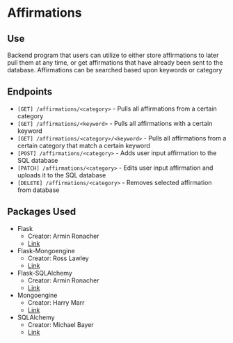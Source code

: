 # Affirmations
## Use
Backend program that users can utilize to either store affirmations to later pull them at any time, or get affirmations that have already been sent to the database. Affirmations can be searched based upon keywords or category

## Endpoints
- `[GET] /affirmations/<category>` - Pulls all affirmations from a certain category
- `[GET] /affirmations/<keyword>` - Pulls all affirmations with a certain keyword
- `[GET] /affirmations/<category>/<keyword>` - Pulls all affirmations from a certain category that match a certain keyword
- `[POST] /affirmations/<category>` - Adds user input affirmation to the SQL database
- `[PATCH] /affirmations/<category>` - Edits user input affirmation and uploads it to the SQL database
- `[DELETE] /affirmations/<category>` - Removes selected affirmation from database

## Packages Used
- Flask
    - Creator: Armin Ronacher
    - <a href='https://github.com/pallets/flask'>Link</a>
- Flask-Mongoengine
    - Creator: Ross Lawley
    - <a href='https://github.com/MongoEngine/flask-mongoengine'>Link</a>
- Flask-SQLAlchemy
    - Creator: Armin Ronacher
    - <a href='https://github.com/pallets-eco/flask-sqlalchemy'>Link</a>
- Mongoengine
    - Creator: Harry Marr
    - <a href='https://github.com/MongoEngine/mongoengine'>Link</a>
- SQLAlchemy
    - Creator: Michael Bayer
    - <a href='https://github.com/sqlalchemy/sqlalchemy'>Link</a>
